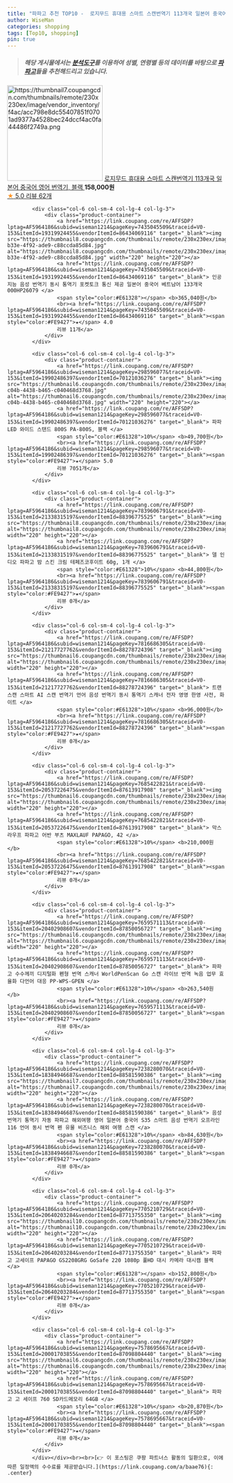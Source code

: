 ```yaml
---
title: "파파고 추천 TOP10 -  로지무드 휴대용 스마트 스캔번역기 113개국 일본어 중국어 영어 번역기, 블랙 "
author: WiseMan
categories: shopping
tags: [Top10, shopping]
pin: true
---
```


> ##### 해당 게시물에서는 [**분석도구**](https://itemscout.io/)를 이용하여 **성별**, **연령별** 등의 데이터를 바탕으로 [**파파고**](https://link.coupang.com/a/baae76)들을 추천해드리고 있습니다.
<div class="container"><div class="row">
            <div class="col-6 col-sm-4 col-lg-4 col-lg-3">
                <div class="product-container">
                    <a href="https://link.coupang.com/re/AFFSDP?lptag=AF5964186&subid=wiseman1214&pageKey=7578352956&traceid=V0-153&itemId=20000261588&vendorItemId=87098171754" target="_blank"><img src="https://thumbnail7.coupangcdn.com/thumbnails/remote/230x230ex/image/vendor_inventory/f4ac/acc798e8dc55407851f0701ad9377a4528bec24dccf4ac0fa44486f2749a.png" alt="https://thumbnail7.coupangcdn.com/thumbnails/remote/230x230ex/image/vendor_inventory/f4ac/acc798e8dc55407851f0701ad9377a4528bec24dccf4ac0fa44486f2749a.png" width="220" height="220"></a>
                    <a href="https://link.coupang.com/re/AFFSDP?lptag=AF5964186&subid=wiseman1214&pageKey=7578352956&traceid=V0-153&itemId=20000261588&vendorItemId=87098171754" target="_blank"> 로지무드 휴대용 스마트 스캔번역기 113개국 일본어 중국어 영어 번역기, 블랙 </a>
                    <span style="color:#E61328"></span> <b>158,000원</b>
                    <br><a href="https://link.coupang.com/re/AFFSDP?lptag=AF5964186&subid=wiseman1214&pageKey=7578352956&traceid=V0-153&itemId=20000261588&vendorItemId=87098171754" target="_blank"><span style="color:#FE9427">★</span> 5.0
                    리뷰 62개</a>
                </div>
            </div>
            
            <div class="col-6 col-sm-4 col-lg-4 col-lg-3">
                <div class="product-container">
                    <a href="https://link.coupang.com/re/AFFSDP?lptag=AF5964186&subid=wiseman1214&pageKey=7435045509&traceid=V0-153&itemId=19319924455&vendorItemId=86434069116" target="_blank"><img src="https://thumbnail8.coupangcdn.com/thumbnails/remote/230x230ex/image/retail/images/2023/06/30/17/2/c85ab869-b33e-4f92-ade9-c88ccda85d84.jpg" alt="https://thumbnail8.coupangcdn.com/thumbnails/remote/230x230ex/image/retail/images/2023/06/30/17/2/c85ab869-b33e-4f92-ade9-c88ccda85d84.jpg" width="220" height="220"></a>
                    <a href="https://link.coupang.com/re/AFFSDP?lptag=AF5964186&subid=wiseman1214&pageKey=7435045509&traceid=V0-153&itemId=19319924455&vendorItemId=86434069116" target="_blank"> 인공지능 음성 번역기 동시 통역기 포켓토크 통신 제공 일본어 중국어 베트남어 133개국 000HP26079 </a>
                    <span style="color:#E61328"></span> <b>365,040원</b>
                    <br><a href="https://link.coupang.com/re/AFFSDP?lptag=AF5964186&subid=wiseman1214&pageKey=7435045509&traceid=V0-153&itemId=19319924455&vendorItemId=86434069116" target="_blank"><span style="color:#FE9427">★</span> 4.0
                    리뷰 11개</a>
                </div>
            </div>
            
            <div class="col-6 col-sm-4 col-lg-4 col-lg-3">
                <div class="product-container">
                    <a href="https://link.coupang.com/re/AFFSDP?lptag=AF5964186&subid=wiseman1214&pageKey=298596077&traceid=V0-153&itemId=19902486397&vendorItemId=70121036276" target="_blank"><img src="https://thumbnail6.coupangcdn.com/thumbnails/remote/230x230ex/image/retail/images/2020/01/06/10/1/a3fe94d0-c04b-4438-b465-c040468d3768.jpg" alt="https://thumbnail6.coupangcdn.com/thumbnails/remote/230x230ex/image/retail/images/2020/01/06/10/1/a3fe94d0-c04b-4438-b465-c040468d3768.jpg" width="220" height="220"></a>
                    <a href="https://link.coupang.com/re/AFFSDP?lptag=AF5964186&subid=wiseman1214&pageKey=298596077&traceid=V0-153&itemId=19902486397&vendorItemId=70121036276" target="_blank"> 파파 LED 와이드 스탠드 800S PA-800S, 블랙 </a>
                    <span style="color:#E61328">10%</span> <b>49,700원</b>
                    <br><a href="https://link.coupang.com/re/AFFSDP?lptag=AF5964186&subid=wiseman1214&pageKey=298596077&traceid=V0-153&itemId=19902486397&vendorItemId=70121036276" target="_blank"><span style="color:#FE9427">★</span> 5.0
                    리뷰 7051개</a>
                </div>
            </div>
            
            <div class="col-6 col-sm-4 col-lg-4 col-lg-3">
                <div class="product-container">
                    <a href="https://link.coupang.com/re/AFFSDP?lptag=AF5964186&subid=wiseman1214&pageKey=7839606791&traceid=V0-153&itemId=21338315197&vendorItemId=88396775525" target="_blank"><img src="https://thumbnail8.coupangcdn.com/thumbnails/remote/230x230ex/image/vendor_inventory/a693/a4e7af837b07ffd546471b9a56e9be6b4ebf28c2afb3012c1c50cfb2eac4.jpg" alt="https://thumbnail8.coupangcdn.com/thumbnails/remote/230x230ex/image/vendor_inventory/a693/a4e7af837b07ffd546471b9a56e9be6b4ebf28c2afb3012c1c50cfb2eac4.jpg" width="220" height="220"></a>
                    <a href="https://link.coupang.com/re/AFFSDP?lptag=AF5964186&subid=wiseman1214&pageKey=7839606791&traceid=V0-153&itemId=21338315197&vendorItemId=88396775525" target="_blank"> 델 인디오 파파고 밤 스킨 크림 테페즈코후이트 60g, 1개 </a>
                    <span style="color:#E61328">10%</span> <b>44,800원</b>
                    <br><a href="https://link.coupang.com/re/AFFSDP?lptag=AF5964186&subid=wiseman1214&pageKey=7839606791&traceid=V0-153&itemId=21338315197&vendorItemId=88396775525" target="_blank"><span style="color:#FE9427">★</span> 
                    리뷰 0개</a>
                </div>
            </div>
            
            <div class="col-6 col-sm-4 col-lg-4 col-lg-3">
                <div class="product-container">
                    <a href="https://link.coupang.com/re/AFFSDP?lptag=AF5964186&subid=wiseman1214&pageKey=7816686305&traceid=V0-153&itemId=21217727762&vendorItemId=88278724396" target="_blank"><img src="https://thumbnail6.coupangcdn.com/thumbnails/remote/230x230ex/image/vendor_inventory/ae77/d21c1d64ebf19ca51c63d0adfa856164a35b12f21c5a1738fdc713576463.jpg" alt="https://thumbnail6.coupangcdn.com/thumbnails/remote/230x230ex/image/vendor_inventory/ae77/d21c1d64ebf19ca51c63d0adfa856164a35b12f21c5a1738fdc713576463.jpg" width="220" height="220"></a>
                    <a href="https://link.coupang.com/re/AFFSDP?lptag=AF5964186&subid=wiseman1214&pageKey=7816686305&traceid=V0-153&itemId=21217727762&vendorItemId=88278724396" target="_blank"> 트랜스캔 스마트 AI 스캔 번역기 언어 음성 번역기 동시 통역기 스캐너 전자 영영 한영 사전, 화이트 </a>
                    <span style="color:#E61328">10%</span> <b>96,000원</b>
                    <br><a href="https://link.coupang.com/re/AFFSDP?lptag=AF5964186&subid=wiseman1214&pageKey=7816686305&traceid=V0-153&itemId=21217727762&vendorItemId=88278724396" target="_blank"><span style="color:#FE9427">★</span> 
                    리뷰 0개</a>
                </div>
            </div>
            
            <div class="col-6 col-sm-4 col-lg-4 col-lg-3">
                <div class="product-container">
                    <a href="https://link.coupang.com/re/AFFSDP?lptag=AF5964186&subid=wiseman1214&pageKey=7685422821&traceid=V0-153&itemId=20537226475&vendorItemId=87613917908" target="_blank"><img src="https://thumbnail6.coupangcdn.com/thumbnails/remote/230x230ex/image/vendor_inventory/f040/4eb1dcdd437d0aa4461e8b8eba243dc4198a5b5a0d1a874b488c57e89b34.jpg" alt="https://thumbnail6.coupangcdn.com/thumbnails/remote/230x230ex/image/vendor_inventory/f040/4eb1dcdd437d0aa4461e8b8eba243dc4198a5b5a0d1a874b488c57e89b34.jpg" width="220" height="220"></a>
                    <a href="https://link.coupang.com/re/AFFSDP?lptag=AF5964186&subid=wiseman1214&pageKey=7685422821&traceid=V0-153&itemId=20537226475&vendorItemId=87613917908" target="_blank"> 막스라우프 파파고 어반 부츠 MAXLAUF PAPAGO, 42 </a>
                    <span style="color:#E61328">10%</span> <b>210,000원</b>
                    <br><a href="https://link.coupang.com/re/AFFSDP?lptag=AF5964186&subid=wiseman1214&pageKey=7685422821&traceid=V0-153&itemId=20537226475&vendorItemId=87613917908" target="_blank"><span style="color:#FE9427">★</span> 
                    리뷰 0개</a>
                </div>
            </div>
            
            <div class="col-6 col-sm-4 col-lg-4 col-lg-3">
                <div class="product-container">
                    <a href="https://link.coupang.com/re/AFFSDP?lptag=AF5964186&subid=wiseman1214&pageKey=7659571113&traceid=V0-153&itemId=20402908607&vendorItemId=87850056727" target="_blank"><img src="https://thumbnail6.coupangcdn.com/thumbnails/remote/230x230ex/image/vendor_inventory/b53d/bde3b5d8150e9b88e834595440fa6c1c93670c28c0791d06d6f99bc5d49c.jpg" alt="https://thumbnail6.coupangcdn.com/thumbnails/remote/230x230ex/image/vendor_inventory/b53d/bde3b5d8150e9b88e834595440fa6c1c93670c28c0791d06d6f99bc5d49c.jpg" width="220" height="220"></a>
                    <a href="https://link.coupang.com/re/AFFSDP?lptag=AF5964186&subid=wiseman1214&pageKey=7659571113&traceid=V0-153&itemId=20402908607&vendorItemId=87850056727" target="_blank"> 파파고 수수께끼 디지털화 펜형 번역 스캐너 WorldPenScan Go 스캔 라이브 번역 녹음 업무 효율화 다언어 대응 PP-WPS-GPEN </a>
                    <span style="color:#E61328">10%</span> <b>263,540원</b>
                    <br><a href="https://link.coupang.com/re/AFFSDP?lptag=AF5964186&subid=wiseman1214&pageKey=7659571113&traceid=V0-153&itemId=20402908607&vendorItemId=87850056727" target="_blank"><span style="color:#FE9427">★</span> 
                    리뷰 0개</a>
                </div>
            </div>
            
            <div class="col-6 col-sm-4 col-lg-4 col-lg-3">
                <div class="product-container">
                    <a href="https://link.coupang.com/re/AFFSDP?lptag=AF5964186&subid=wiseman1214&pageKey=7238280070&traceid=V0-153&itemId=18384946687&vendorItemId=88581590386" target="_blank"><img src="https://thumbnail7.coupangcdn.com/thumbnails/remote/230x230ex/image/vendor_inventory/ebda/8bc9aacdf706b7ce7bbdf7572d990322c4503a5268d422d9c28404bd5014.jpg" alt="https://thumbnail7.coupangcdn.com/thumbnails/remote/230x230ex/image/vendor_inventory/ebda/8bc9aacdf706b7ce7bbdf7572d990322c4503a5268d422d9c28404bd5014.jpg" width="220" height="220"></a>
                    <a href="https://link.coupang.com/re/AFFSDP?lptag=AF5964186&subid=wiseman1214&pageKey=7238280070&traceid=V0-153&itemId=18384946687&vendorItemId=88581590386" target="_blank"> 음성번역기 통역기 자동 파파고 해외여행 영어 일본어 중국어 S35 스마트 음성 번역기 오프라인 116 언어 동시 번역 펜 유물 비즈니스 해외 여행 스캔 </a>
                    <span style="color:#E61328">10%</span> <b>84,630원</b>
                    <br><a href="https://link.coupang.com/re/AFFSDP?lptag=AF5964186&subid=wiseman1214&pageKey=7238280070&traceid=V0-153&itemId=18384946687&vendorItemId=88581590386" target="_blank"><span style="color:#FE9427">★</span> 
                    리뷰 0개</a>
                </div>
            </div>
            
            <div class="col-6 col-sm-4 col-lg-4 col-lg-3">
                <div class="product-container">
                    <a href="https://link.coupang.com/re/AFFSDP?lptag=AF5964186&subid=wiseman1214&pageKey=7705210729&traceid=V0-153&itemId=20640203284&vendorItemId=87713755350" target="_blank"><img src="https://thumbnail10.coupangcdn.com/thumbnails/remote/230x230ex/image/vendor_inventory/d70f/8f9d8b6de98cf15f1f3f960ba1405a72417bccfe455ed62aaf43ca3a73f1.jpg" alt="https://thumbnail10.coupangcdn.com/thumbnails/remote/230x230ex/image/vendor_inventory/d70f/8f9d8b6de98cf15f1f3f960ba1405a72417bccfe455ed62aaf43ca3a73f1.jpg" width="220" height="220"></a>
                    <a href="https://link.coupang.com/re/AFFSDP?lptag=AF5964186&subid=wiseman1214&pageKey=7705210729&traceid=V0-153&itemId=20640203284&vendorItemId=87713755350" target="_blank"> 파파고 고세이프 PAPAGO GS2208GRG GoSafe 220 1080p 풀HD 대시 카메라 대시캠 블랙 </a>
                    <span style="color:#E61328"></span> <b>152,800원</b>
                    <br><a href="https://link.coupang.com/re/AFFSDP?lptag=AF5964186&subid=wiseman1214&pageKey=7705210729&traceid=V0-153&itemId=20640203284&vendorItemId=87713755350" target="_blank"><span style="color:#FE9427">★</span> 
                    리뷰 0개</a>
                </div>
            </div>
            
            <div class="col-6 col-sm-4 col-lg-4 col-lg-3">
                <div class="product-container">
                    <a href="https://link.coupang.com/re/AFFSDP?lptag=AF5964186&subid=wiseman1214&pageKey=7578695667&traceid=V0-153&itemId=20001703855&vendorItemId=87098804440" target="_blank"><img src="https://thumbnail6.coupangcdn.com/thumbnails/remote/230x230ex/image/vendor_inventory/29de/1c6afa10448a0379b4f445d068dcc489276c9d4fac2a1b1045a9599d4051.jpg" alt="https://thumbnail6.coupangcdn.com/thumbnails/remote/230x230ex/image/vendor_inventory/29de/1c6afa10448a0379b4f445d068dcc489276c9d4fac2a1b1045a9599d4051.jpg" width="220" height="220"></a>
                    <a href="https://link.coupang.com/re/AFFSDP?lptag=AF5964186&subid=wiseman1214&pageKey=7578695667&traceid=V0-153&itemId=20001703855&vendorItemId=87098804440" target="_blank"> 파파고 고 세이프 760 SD카드메모리 64GB </a>
                    <span style="color:#E61328">10%</span> <b>20,870원</b>
                    <br><a href="https://link.coupang.com/re/AFFSDP?lptag=AF5964186&subid=wiseman1214&pageKey=7578695667&traceid=V0-153&itemId=20001703855&vendorItemId=87098804440" target="_blank"><span style="color:#FE9427">★</span> 
                    리뷰 0개</a>
                </div>
            </div>
            </div></div><br><br>[👉 이 포스팅은 쿠팡 파트너스 활동의 일환으로, 이에 따른 일정액의 수수료를 제공받습니다.](https://link.coupang.com/a/baae76){: .center}